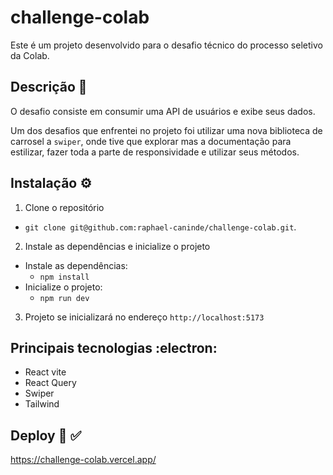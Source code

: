 # challenge-colab
Este é um projeto desenvolvido para o desafio técnico do processo seletivo da Colab.

## Descrição :page_with_curl:
O desafio consiste em consumir uma API de usuários e exibe seus dados.

 Um dos desafios que enfrentei no projeto foi utilizar uma nova biblioteca de carrosel a `swiper`, onde tive que explorar mas a documentação
para estilizar, fazer toda a parte de responsividade e utilizar seus métodos.


## Instalação :gear:

1. Clone o repositório
  * `git clone git@github.com:raphael-caninde/challenge-colab.git`.
2. Instale as dependências e inicialize o projeto
  * Instale as dependências:
    * `npm install`
  * Inicialize o projeto:
    * `npm run dev`

3. Projeto se inicializará no endereço `http://localhost:5173`

## Principais tecnologias :electron:	
* React vite
* React Query
* Swiper
* Tailwind

## Deploy :link: :white_check_mark:
https://challenge-colab.vercel.app/
